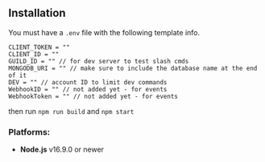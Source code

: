 ## Installation

You must have a `.env` file with the following template info.

```env
CLIENT_TOKEN = ""
CLIENT_ID = ""
GUILD_ID = "" // for dev server to test slash cmds
MONGODB_URI = "" // make sure to include the database name at the end of it
DEV = "" // account ID to limit dev commands
WebhookID = "" // not added yet - for events
WebhookToken = "" // not added yet - for events
```

then run `npm run build` and `npm start`
### Platforms:
- **Node.js** v16.9.0 or newer

